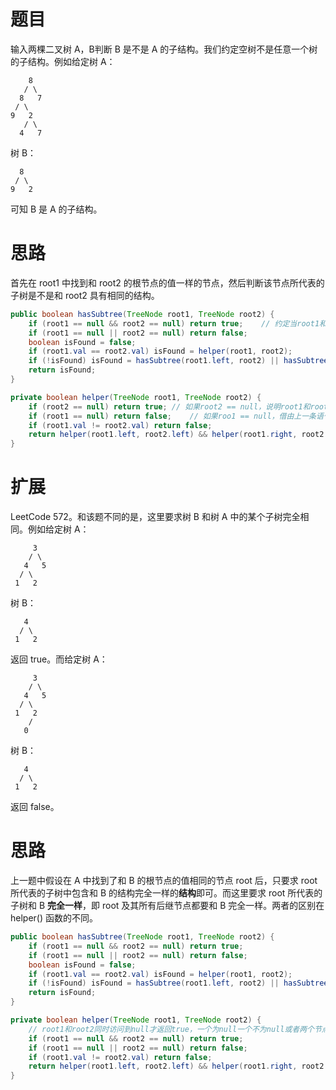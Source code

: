 # 题目

输入两棵二叉树 A，B判断 B 是不是 A 的子结构。我们约定空树不是任意一个树的子结构。例如给定树 A：

```
    8
   / \
  8   7
 / \
9   2
   / \
  4   7
```

树 B：

```
  8
 / \
9   2
```

可知 B 是 A 的子结构。

# 思路

首先在 root1 中找到和 root2 的根节点的值一样的节点，然后判断该节点所代表的子树是不是和 root2 具有相同的结构。

```java
public boolean hasSubtree(TreeNode root1, TreeNode root2) {
    if (root1 == null && root2 == null) return true;	// 约定当root1和root2均为null，root2是root1的子结构，返回true
    if (root1 == null || root2 == null) return false;
    boolean isFound = false;
    if (root1.val == root2.val) isFound = helper(root1, root2);
    if (!isFound) isFound = hasSubtree(root1.left, root2) || hasSubtree(root1.right, root2);
    return isFound;
}

private boolean helper(TreeNode root1, TreeNode root2) {
    if (root2 == null) return true;	// 如果root2 == null，说明root1和root2之前的结构完全相同，这时就算root1 != null，也可以返回true
    if (root1 == null) return false;	// 如果roo1 == null，借由上一条语句知root2 != null，所以root1和root2的结构不相同，返回false
    if (root1.val != root2.val) return false;
    return helper(root1.left, root2.left) && helper(root1.right, root2.right);
}
```

# 扩展

LeetCode 572。和该题不同的是，这里要求树 B 和树 A 中的某个子树完全相同。例如给定树 A：

```
     3
    / \
   4   5
  / \
 1   2
```

树 B：

```
   4 
  / \
 1   2
```

返回 true。而给定树 A：

```
     3
    / \
   4   5
  / \
 1   2
    /
   0
```

树 B：

```
   4
  / \
 1   2
```

返回 false。

# 思路

上一题中假设在 A 中找到了和 B 的根节点的值相同的节点 root 后，只要求 root 所代表的子树中包含和 B 的结构完全一样的**结构**即可。而这里要求 root 所代表的子树和 B **完全一样**，即 root 及其所有后继节点都要和 B 完全一样。两者的区别在 helper() 函数的不同。

```java
public boolean hasSubtree(TreeNode root1, TreeNode root2) {
    if (root1 == null && root2 == null) return true;
    if (root1 == null || root2 == null) return false;
    boolean isFound = false;
    if (root1.val == root2.val) isFound = helper(root1, root2);
    if (!isFound) isFound = hasSubtree(root1.left, root2) || hasSubtree(root1.right, root2);
    return isFound;
}

private boolean helper(TreeNode root1, TreeNode root2) {
    // root1和root2同时访问到null才返回true，一个为null一个不为null或者两个节点的val值不相同都返回false
    if (root1 == null && root2 == null) return true;
    if (root1 == null || root2 == null) return false;
    if (root1.val != root2.val) return false;
    return helper(root1.left, root2.left) && helper(root1.right, root2.right);
}
```

